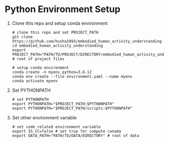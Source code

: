 # Python Environment Setup
1. Clone this repo and setup conda environment
    ```
    # clone this repo and set PROJECT_PATH
    git clone https://github.com/husha1993/embodied_human_activity_understanding
    cd embodied_human_activity_understanding
    export PROJECT_PATH="PATH/TO/PROJECT/DIRECTORY/embodied_human_activity_understanding" # root of project files
    
    # setup conda environment
    conda create -n myenv python=3.6.12
    conda env create --file environment.yaml --name myenv
    conda activate myenv
    ```

2.  Set PYTHONPATH
    ```
    # set PYTHONPATH
    export PYTHONPATH="$PROJECT_PATH:$PYTHONPATH"
    export PYTHONPATH="$PROJECT_PATH/scripts:$PYTHONPATH"   
    ```

3. Set other environment variable
    ```
    # set code related environment variable
    export IS_CC=false # set true for compute canada
    export DATA_PATH="PATH/TO/DATA/DIRECTORY" # root of data
    ```

